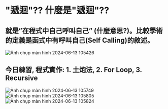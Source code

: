 # "遞迴"?? 什麼是"遞迴"?? 

## 就是”在程式中自己呼叫自己” (什麼意思?)。比較學術的定義是函式中有呼叫自己(Self Calling)的敘述。
![Ảnh chụp màn hình 2024-06-13 105426](https://github.com/QingWei03/qingwei/assets/162247169/74a28ffe-c9ac-4325-bbce-d16aa0903bf3)
## 今日練習, 程式實作: 1. 土炮法, 2. For Loop, 3. Recursive
![Ảnh chụp màn hình 2024-06-13 105749](https://github.com/QingWei03/qingwei/assets/162247169/fdf42826-1893-476e-ab73-96f8c04f6b0e)
![Ảnh chụp màn hình 2024-06-13 105805](https://github.com/QingWei03/qingwei/assets/162247169/1e490b6c-139a-4793-bf5c-3fdedbe00d39)
![Ảnh chụp màn hình 2024-06-13 105824](https://github.com/QingWei03/qingwei/assets/162247169/65f53677-41f1-4c90-8b6a-62311b6e39a4)
